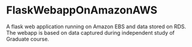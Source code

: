 FlaskWebappOnAmazonAWS
======================

A flask web application running on Amazon EBS and data stored on RDS. The webapp is based on data captured during independent study of Graduate course.
